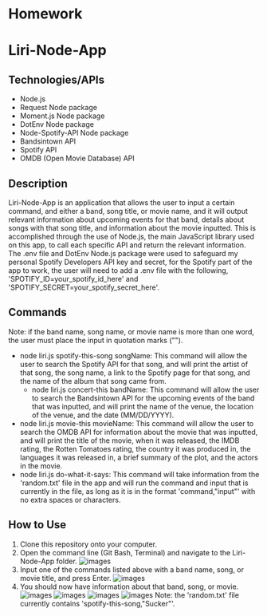 # Homework

# Liri-Node-App

## Technologies/APIs
* Node.js
* Request Node package
* Moment.js Node package
* DotEnv Node package
* Node-Spotify-API Node package
* Bandsintown API
* Spotify API
* OMDB (Open Movie Database) API

## Description
Liri-Node-App is an application that allows the user to input a certain command, and either a band, song title, or movie name,
and it will output relevant information about upcoming events for that band, details about songs with that song title, and
information about the movie inputted. This is accomplished through the use of Node.js, the main JavaScript library used on 
this app, to call each specific API and return the relevant information. The .env file and DotEnv Node.js package were used to
safeguard my personal Spotify Developers API key and secret, for the Spotify part of the app to work, the user will need to 
add a .env file with the following, 'SPOTIFY_ID=your_spotify_id_here' and 'SPOTIFY_SECRET=your_spotify_secret_here'.

## Commands
Note: if the band name, song name, or movie name is more than one word, the user must place the input in quotation marks ("").
* node liri.js spotify-this-song songName: This command will allow the user to search the Spotify API for that song, and 
  will print the artist of that song, the song name, a link to the Spotify page for that song, and the name of the album that
  song came from.
  * node liri.js concert-this bandName: This command will allow the user to search the Bandsintown API for the upcoming events 
  of the band that was inputted, and will print the name of the venue, the location of the venue, and the date (MM/DD/YYYY).
* node liri.js movie-this movieName: This command will allow the user to search the OMDB API for information about the movie
  that was inputted, and will print the title of the movie, when it was released, the IMDB rating, the Rotten Tomatoes rating,
  the country it was produced in, the languages it was released in, a brief summary of the plot, and the actors in the movie.
* node liri.js do-what-it-says: This command will take information from the 'random.txt' file in the app and will run the 
  command and input that is currently in the file, as long as it is in the format 'command,"input"' with no extra spaces or 
  characters.

## How to Use
1. Clone this repository onto your computer.
2. Open the command line (Git Bash, Terminal) and navigate to the Liri-Node-App folder.
![images](/images)
3. Input one of the commands listed above with a band name, song, or movie title, and press Enter.
![images](/images)
4. You should now have information about that band, song, or movie.
![images](/images/)
![images](/images/)
![images](/images/)
![images](/images/)
Note: the 'random.txt' file currently contains 'spotify-this-song,"Sucker"'.
